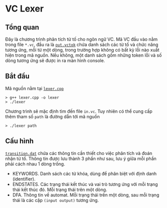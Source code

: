 # VC Lexer
## Tổng quan
Đây là chương trình phân tích từ tố cho ngôn ngữ VC. Mã VC đầu vào nằm trong file `*.vc`, đầu ra là [`out.vctok`](out.vctok) chứa danh sách các từ tố và chức năng tương ứng, mỗi từ một dòng, trong trường hợp không có bất kỳ lỗi nào xuất hiện trong mã nguồn. Nếu không, một danh sách gồm những token lỗi và số dòng tương ứng sẽ được in ra màn hình console.

## Bắt đầu
Mã nguồn nằm tại [`lexer.cpp`](lexer.cpp)  
```
> g++ lexer.cpp -o lexer
> ./lexer
``` 
Chương trình sẽ mặc định tìm đến file `in.vc`. Tuy nhiên có thể cung cấp thêm tham số `path` là đường dẫn tới  mã nguồn  
```
> ./lexer path
```
## Cấu hình
[`transition.dat`](transition.dat) chứa các thông tin cần thiết cho việc phân tích và đoán nhận từ tố. Thông tin được lưu thành 3 phần như sau, lưu ý giữa mỗi phần phải cách nhau 1 dòng trống.

- KEYWORDS. Danh sách các từ khóa, dùng để phân biệt với định danh (identifier).
- ENDSTATES. Các trạng thái kết thúc và vai trò tương ứng với mỗi trạng thái kết thúc đó. Mỗi trạng thái trên một dòng.
- DFA. Thông tin về automat. Mỗi trạng thái trên một dòng, sau mỗi trạng thái là các cặp `(input output)` tương ứng.
